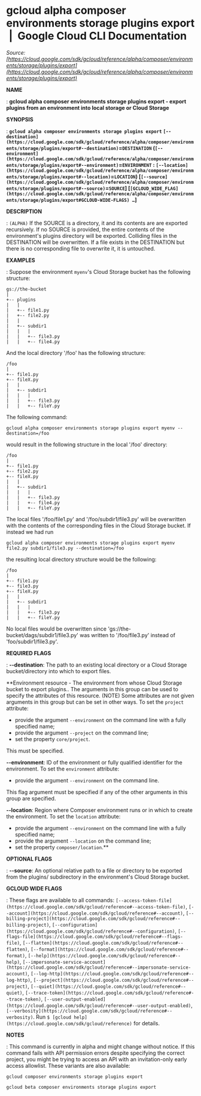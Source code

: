 # gcloud alpha composer environments storage plugins export  |  Google Cloud CLI Documentation

*Source: [https://cloud.google.com/sdk/gcloud/reference/alpha/composer/environments/storage/plugins/export](https://cloud.google.com/sdk/gcloud/reference/alpha/composer/environments/storage/plugins/export)*

**NAME**

: **gcloud alpha composer environments storage plugins export - export plugins from an environment into local storage or Cloud Storage**

**SYNOPSIS**

: **`gcloud alpha composer environments storage plugins export` `[--destination](https://cloud.google.com/sdk/gcloud/reference/alpha/composer/environments/storage/plugins/export#--destination)`=`DESTINATION` (`[--environment](https://cloud.google.com/sdk/gcloud/reference/alpha/composer/environments/storage/plugins/export#--environment)`=`ENVIRONMENT` : `[--location](https://cloud.google.com/sdk/gcloud/reference/alpha/composer/environments/storage/plugins/export#--location)`=`LOCATION`) [`[--source](https://cloud.google.com/sdk/gcloud/reference/alpha/composer/environments/storage/plugins/export#--source)`=`SOURCE`] [`[GCLOUD_WIDE_FLAG](https://cloud.google.com/sdk/gcloud/reference/alpha/composer/environments/storage/plugins/export#GCLOUD-WIDE-FLAGS) …`]**

**DESCRIPTION**

: `(ALPHA)` If the SOURCE is a directory, it and its contents are are
exported recursively. If no SOURCE is provided, the entire contents of the
environment's plugins directory will be exported. Colliding files in the
DESTINATION will be overwritten. If a file exists in the DESTINATION but there
is no corresponding file to overwrite it, it is untouched.

**EXAMPLES**

: Suppose the environment `myenv`'s Cloud Storage bucket has the
following structure:

```
gs://the-bucket
|
+-- plugins
|   |
|   +-- file1.py
|   +-- file2.py
|   |
|   +-- subdir1
|   |   |
|   |   +-- file3.py
|   |   +-- file4.py
```

And the local directory '/foo' has the following structure:

```
/foo
|
+-- file1.py
+-- fileX.py
|   |
|   +-- subdir1
|   |   |
|   |   +-- file3.py
|   |   +-- fileY.py
```

The following command:

```
gcloud alpha composer environments storage plugins export myenv --destination=/foo
```

would result in the following structure in the local '/foo' directory:

```
/foo
|
+-- file1.py
+-- file2.py
+-- fileX.py
|   |
|   +-- subdir1
|   |   |
|   |   +-- file3.py
|   |   +-- file4.py
|   |   +-- fileY.py
```

The local files '/foo/file1.py' and '/foo/subdir1/file3.py' will be overwritten
with the contents of the corresponding files in the Cloud Storage bucket.
If instead we had run

```
gcloud alpha composer environments storage plugins export myenv file2.py subdir1/file3.py --destination=/foo
```

the resulting local directory structure would be the following:

```
/foo
|
+-- file1.py
+-- file3.py
+-- fileX.py
|   |
|   +-- subdir1
|   |   |
|   |   +-- file3.py
|   |   +-- fileY.py
```

No local files would be overwritten since
'gs://the-bucket/dags/subdir1/file3.py' was written to '/foo/file3.py' instead
of 'foo/subdir1/file3.py'.

**REQUIRED FLAGS**

: **--destination**:
The path to an existing local directory or a Cloud Storage bucket/directory into
which to export files.

**Environment resource - The environment from whose Cloud Storage bucket to export
plugins.. The arguments in this group can be used to specify the attributes of
this resource. (NOTE) Some attributes are not given arguments in this group but
can be set in other ways.
To set the `project` attribute:

- provide the argument `--environment` on the command line with a fully
specified name;
- provide the argument `--project` on the command line;
- set the property `core/project`.

This must be specified.

**--environment**:
ID of the environment or fully qualified identifier for the environment.
To set the `environment` attribute:

- provide the argument `--environment` on the command line.

This flag argument must be specified if any of the other arguments in this group
are specified.

**--location**:
Region where Composer environment runs or in which to create the environment.
To set the `location` attribute:

- provide the argument `--environment` on the command line with a fully
specified name;
- provide the argument `--location` on the command line;
- set the property `composer/location`.**

**OPTIONAL FLAGS**

: **--source**:
An optional relative path to a file or directory to be exported from the
plugins/ subdirectory in the environment's Cloud Storage bucket.

**GCLOUD WIDE FLAGS**

: These flags are available to all commands: `[--access-token-file](https://cloud.google.com/sdk/gcloud/reference#--access-token-file)`,
`[--account](https://cloud.google.com/sdk/gcloud/reference#--account)`, `[--billing-project](https://cloud.google.com/sdk/gcloud/reference#--billing-project)`,
`[--configuration](https://cloud.google.com/sdk/gcloud/reference#--configuration)`,
`[--flags-file](https://cloud.google.com/sdk/gcloud/reference#--flags-file)`,
`[--flatten](https://cloud.google.com/sdk/gcloud/reference#--flatten)`, `[--format](https://cloud.google.com/sdk/gcloud/reference#--format)`, `[--help](https://cloud.google.com/sdk/gcloud/reference#--help)`, `[--impersonate-service-account](https://cloud.google.com/sdk/gcloud/reference#--impersonate-service-account)`,
`[--log-http](https://cloud.google.com/sdk/gcloud/reference#--log-http)`,
`[--project](https://cloud.google.com/sdk/gcloud/reference#--project)`, `[--quiet](https://cloud.google.com/sdk/gcloud/reference#--quiet)`, `[--trace-token](https://cloud.google.com/sdk/gcloud/reference#--trace-token)`, `[--user-output-enabled](https://cloud.google.com/sdk/gcloud/reference#--user-output-enabled)`,
`[--verbosity](https://cloud.google.com/sdk/gcloud/reference#--verbosity)`.
Run `$ [gcloud help](https://cloud.google.com/sdk/gcloud/reference)` for details.

**NOTES**

: This command is currently in alpha and might change without notice. If this
command fails with API permission errors despite specifying the correct project,
you might be trying to access an API with an invitation-only early access
allowlist. These variants are also available:

```
gcloud composer environments storage plugins export
```

```
gcloud beta composer environments storage plugins export
```